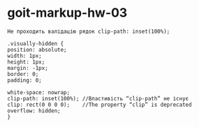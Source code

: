# goit-markup-hw-03

    Не проходить валідацію рядок clip-path: inset(100%);

    .visually-hidden {
    position: absolute;
    width: 1px;
    height: 1px;
    margin: -1px;
    border: 0;
    padding: 0;

    white-space: nowrap;
    clip-path: inset(100%); //Властивість “clip-path” не існує
    clip: rect(0 0 0 0);    //The property “clip” is deprecated
    overflow: hidden;
    }

